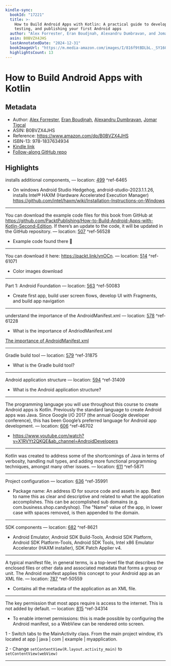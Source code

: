 ```yaml
---
kindle-sync:
  bookId: "17221"
  title: >-
    How to Build Android Apps with Kotlin: A practical guide to developing,
    testing, and publishing your first Android apps
  author: "Alex Forrester, Eran Boudjnah, Alexandru Dumbravan, and Jomar Tigcal"
  asin: B0BVZX4JHS
  lastAnnotatedDate: "2024-12-31"
  bookImageUrl: "https://m.media-amazon.com/images/I/816f9tBDLbL._SY160.jpg"
  highlightsCount: 13
---
```


# How to Build Android Apps with Kotlin

## Metadata

- Author: [Alex Forrester](https://www.amazon.com/stores/Alex-Forrester/author/B08TCJ9QN9?ref=ap_rdr&store_ref=ap_rdr&isDramIntegrated=true&shoppingPortalEnabled=true), [Eran Boudjnah](https://www.amazon.com/stores/Eran-Boudjnah/author/B08TH8XBKQ?ref=ap_rdr&store_ref=ap_rdr&isDramIntegrated=true&shoppingPortalEnabled=true), [Alexandru Dumbravan](https://www.amazon.com/stores/Alexandru-Dumbravan/author/B08TB1R16N?ref=ap_rdr&store_ref=ap_rdr&isDramIntegrated=true&shoppingPortalEnabled=true), [Jomar Tigcal](https://www.amazon.com/stores/Jomar-Tigcal/author/B08TBFM213?ref=ap_rdr&store_ref=ap_rdr&isDramIntegrated=true&shoppingPortalEnabled=true)
- ASIN: B0BVZX4JHS
- Reference: <https://www.amazon.com/dp/B0BVZX4JHS>
- ISBN-13: 978-1837634934
- [Kindle link](kindle://book?action=open&asin=B0BVZX4JHS)
- [Follow-along GitHub repo](https://github.com/matt2ology/first-android-app-with-kotlin)

## Highlights

installs additional components, — location: [499](kindle://book?action=open&asin=B0BVZX4JHS&location=499) ^ref-6465

- On windows Android Studio Hedgehog, android-studio-2023.1.1.26, installs Intel® HAXM (Hardware Accelerated Execution Manager)
  <https://github.com/intel/haxm/wiki/Installation-Instructions-on-Windows>

---

You can download the example code files for this book from GitHub at <https://github.com/PacktPublishing/How-to-Build-Android-Apps-with-Kotlin-Second-Edition>. If there’s an update to the code, it will be updated in the GitHub repository. — location: [507](kindle://book?action=open&asin=B0BVZX4JHS&location=507) ^ref-56528

- Example code found there 🙂

---

You can download it here: <https://packt.link/vnOCn>. — location: [514](kindle://book?action=open&asin=B0BVZX4JHS&location=514) ^ref-61071

- Color images download

---

Part 1: Android Foundation — location: [563](kindle://book?action=open&asin=B0BVZX4JHS&location=563) ^ref-50083

- Create first app, build user screen flows, develop UI with Fragments, and build app navigation

---

understand the importance of the AndroidManifest.xml — location: [578](kindle://book?action=open&asin=B0BVZX4JHS&location=578) ^ref-61228

- What is the importance of AndriodManifest.xml

[The importance of AndroidManifest.xml](../2-literature-notes-📝/The%20importance%20of%20AndroidManifest.xml.md)

---

Gradle build tool — location: [579](kindle://book?action=open&asin=B0BVZX4JHS&location=579) ^ref-31875

- What is the Gradle build tool?

---

Android application structure — location: [594](kindle://book?action=open&asin=B0BVZX4JHS&location=594) ^ref-31409

- What is the Android application structure?

---

The programming language you will use throughout this course to create Android apps is Kotlin. Previously the standard language to create Android apps was Java. Since Google I/O 2017 (the annual Google developer conference), this has been Google’s preferred language for Android app development. — location: [606](kindle://book?action=open&asin=B0BVZX4JHS&location=606) ^ref-46702

- <https://www.youtube.com/watch?v=X1RVYt2QKQE&ab_channel=AndroidDevelopers>

---

Kotlin was created to address some of the shortcomings of Java in terms of verbosity, handling null types, and adding more functional programming techniques, amongst many other issues. — location: [611](kindle://book?action=open&asin=B0BVZX4JHS&location=611) ^ref-5871

---

Project configuration — location: [636](kindle://book?action=open&asin=B0BVZX4JHS&location=636) ^ref-35991

- Package name: An address ID for source code and assets in app. Best to name this as clear and descriptive and related to what the application accomplishes. This can be accomplished sub domains (e.g. com.business.shop.candyshop). The "Name" value of the app, in lower case with spaces removed, is then appended to the domain.

---

SDK components — location: [682](kindle://book?action=open&asin=B0BVZX4JHS&location=682) ^ref-8621

- Android Emulator, Android SDK Build-Tools, Android SDK Platform, Android SDK Platform-Tools, Android SDK Tools, Intel x86 Emulator Accelerator (HAXM installer), SDK Patch Applier v4.

---

A typical manifest file, in general terms, is a top-level file that describes the enclosed files or other data and associated metadata that forms a group or unit. The Android manifest applies this concept to your Android app as an XML file. — location: [787](kindle://book?action=open&asin=B0BVZX4JHS&location=787) ^ref-50559

- Contains all the metadata of the application as an XML file.

---

The key permission that most apps require is access to the internet. This is not added by default. — location: [815](kindle://book?action=open&asin=B0BVZX4JHS&location=815) ^ref-34314

- To enable internet permissions: this is made possible by configuring the Android manifest, so a WebView can be rendered onto screen.

1 - Switch tabs to the MainActivity class. From the main project window, it’s located at app | java | com | example | myapplication.

2 - Change `setContentView(R.layout.activity_main)` to `setContentView(webView)`

---
